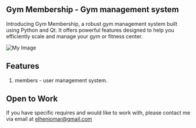 ## Gym Membership -  Gym management system

Introducing Gym Membership, a robust gym management system built using Python and Qt. It offers powerful features designed to help you efficiently scale and manage your gym or fitness center.

![My Image](https://raw.github.com/Omarelheni/gym-membership/blob/main/images/gym-member-app.png)

## Features

1. members - user management system.

## Open to Work

If you have specific requires and would like to work with, please contact me via email at elheniomar@gmail.com

